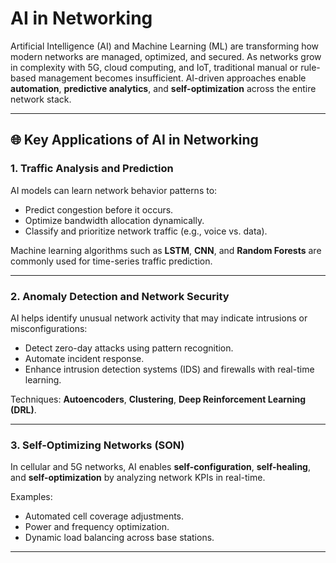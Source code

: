 # AI in Networking

Artificial Intelligence (AI) and Machine Learning (ML) are transforming how modern networks are managed, optimized, and secured. As networks grow in complexity with 5G, cloud computing, and IoT, traditional manual or rule-based management becomes insufficient. AI-driven approaches enable **automation**, **predictive analytics**, and **self-optimization** across the entire network stack.

---

## 🌐 Key Applications of AI in Networking

### 1. **Traffic Analysis and Prediction**
AI models can learn network behavior patterns to:

- Predict congestion before it occurs.
- Optimize bandwidth allocation dynamically.
- Classify and prioritize network traffic (e.g., voice vs. data).

Machine learning algorithms such as **LSTM**, **CNN**, and **Random Forests** are commonly used for time-series traffic prediction.

---

### 2. **Anomaly Detection and Network Security**
AI helps identify unusual network activity that may indicate intrusions or misconfigurations:
- Detect zero-day attacks using pattern recognition.
- Automate incident response.
- Enhance intrusion detection systems (IDS) and firewalls with real-time learning.

Techniques: **Autoencoders**, **Clustering**, **Deep Reinforcement Learning (DRL)**.

---

### 3. **Self-Optimizing Networks (SON)**
In cellular and 5G networks, AI enables **self-configuration**, **self-healing**, and **self-optimization** by analyzing network KPIs in real-time.

Examples:
- Automated cell coverage adjustments.
- Power and frequency optimization.
- Dynamic load balancing across base stations.

---

